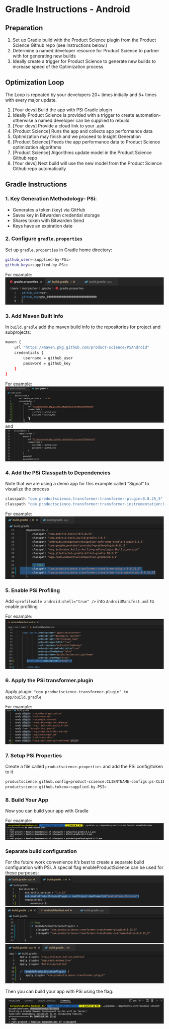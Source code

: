 # Gradle Instructions - Android

## Preparation
1. Set up Gradle build with the Product Science plugin from the Product Science Github repo (see instructions below.)
2. Determine a named developer resource for Product Science to partner with for generating new builds
3. Ideally create a trigger for Product Science to generate new builds to increase speed of the Optimization process

## Optimization Loop
The Loop is repeated by your developers 20+ times initially and 5+ times with every major update.

1. [Your devs]  Build the app with PSi Gradle plugin
2. Ideally Product Science is provided with a trigger to create automation- otherwise a named developer can be supplied to rebuild
3. [Your devs]  Provide a cloud link to your .apk
4. [Product Science] Runs the app and collects app performance data
5. Optimization may finish and we proceed to Insight Generation
6. [Product Science] Feeds the app performance data to Product Science optimization algorithms
7. [Product Science] Algorithms update model in the Product Science Github repo
8. [Your devs] Next build will use the new model from the Product Science Github repo automatically

## Gradle Instructions

### 1. Key Generation Methodology- PSi:  
* Generates a token (key) via GitHub
* Saves key in Bitwarden credential storage
* Shares token with Bitwarden Send 
* Keys have an expiration date

### 2. Configure `gradle.properties`  

 Set up `gradle.properties` in Gradle home directory:  
```bash
github_user=<supplied-by-PSi>
github_key=<supplied-by-PSi>
```

For example:  
![creds](images/creds.png)  

### 3. Add Maven Built Info

In `build.gradle` add the maven build info to the repositories for project and subprojects:  

```bash
maven {
    url "https://maven.pkg.github.com/product-science/PSAndroid"
    credentials {
        username = github_user
        password = github_key
    }
}
```  

For example:  
![maven](images/maven1.png)  
and   
![maven](images/maven2.png)  

### 4. Add the PSi Classpath to Dependencies

Note that we are using a demo app for this example called “Signal” to visualize the process

```bash
classpath "com.productscience.transformer:transformer-plugin:0.8.25_S"
classpath "com.productscience.transformer:transformer-instrumentation:0.8.25_S"
```

For example:  
![classpath](images/classpath.png)  

### 5. Enable PSi Profiling  

Add `<profileable android:shell="true" />` into `AndroidManifest.xml` to enable profiling

For example:  
![manifest](images/manifest.png)  

### 6. Apply the PSi transformer.plugin  

Apply plugin: `"com.productscience.transformer.plugin" to app/build.gradle`

For example:  
![transformer](images/transformer.png)  

### 7. Setup PSi Properties  

Create a file called `productscience.properties` and add the PSi config/token to it

```bash
productscience.github.config=product-science:CLIENTNAME-configs:ps-CLIENTNAME.yaml:master
productscience.github.token=<supplied-by-PSI>
```

### 8. Build Your App
Now you can build your app with Gradle

For example:  
![build](images/build.png)  

### Separate build configuration

For the future work convenience it’s best to create a separate build configuration with PSi.
A special flag enableProductScience can be used for these purposes:
![separate](images/separate1.png)   
![separate](images/separate2.png)  
![separate](images/separate3.png)  

Then you can build your app with PSi using the flag:  

![build](images/build2.png)
